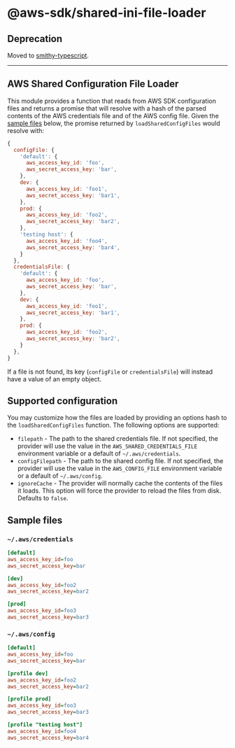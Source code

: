 # @aws-sdk/shared-ini-file-loader

## Deprecation

Moved to [smithy-typescript](https://github.com/awslabs/smithy-typescript/tree/main/packages).

----

## AWS Shared Configuration File Loader

This module provides a function that reads from AWS SDK configuration files and
returns a promise that will resolve with a hash of the parsed contents of the
AWS credentials file and of the AWS config file. Given the [sample
files](#sample-files) below, the promise returned by `loadSharedConfigFiles`
would resolve with:

```javascript
{
  configFile: {
    'default': {
      aws_access_key_id: 'foo',
      aws_secret_access_key: 'bar',
    },
    dev: {
      aws_access_key_id: 'foo1',
      aws_secret_access_key: 'bar1',
    },
    prod: {
      aws_access_key_id: 'foo2',
      aws_secret_access_key: 'bar2',
    },
    'testing host': {
      aws_access_key_id: 'foo4',
      aws_secret_access_key: 'bar4',
    }
  },
  credentialsFile: {
    'default': {
      aws_access_key_id: 'foo',
      aws_secret_access_key: 'bar',
    },
    dev: {
      aws_access_key_id: 'foo1',
      aws_secret_access_key: 'bar1',
    },
    prod: {
      aws_access_key_id: 'foo2',
      aws_secret_access_key: 'bar2',
    }
  },
}
```

If a file is not found, its key (`configFile` or `credentialsFile`) will instead
have a value of an empty object.

## Supported configuration

You may customize how the files are loaded by providing an options hash to the
`loadSharedConfigFiles` function. The following options are supported:

- `filepath` - The path to the shared credentials file. If not specified, the
  provider will use the value in the `AWS_SHARED_CREDENTIALS_FILE` environment
  variable or a default of `~/.aws/credentials`.
- `configFilepath` - The path to the shared config file. If not specified, the
  provider will use the value in the `AWS_CONFIG_FILE` environment variable or a
  default of `~/.aws/config`.
- `ignoreCache` - The provider will normally cache the contents of the files it
  loads. This option will force the provider to reload the files from disk.
  Defaults to `false`.

## Sample files

### `~/.aws/credentials`

```ini
[default]
aws_access_key_id=foo
aws_secret_access_key=bar

[dev]
aws_access_key_id=foo2
aws_secret_access_key=bar2

[prod]
aws_access_key_id=foo3
aws_secret_access_key=bar3
```

### `~/.aws/config`

```ini
[default]
aws_access_key_id=foo
aws_secret_access_key=bar

[profile dev]
aws_access_key_id=foo2
aws_secret_access_key=bar2

[profile prod]
aws_access_key_id=foo3
aws_secret_access_key=bar3

[profile "testing host"]
aws_access_key_id=foo4
aws_secret_access_key=bar4
```
